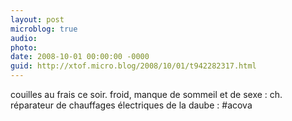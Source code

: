 ```yaml
---
layout: post
microblog: true
audio: 
photo: 
date: 2008-10-01 00:00:00 -0000
guid: http://xtof.micro.blog/2008/10/01/t942282317.html
---
```

couilles au frais ce soir. froid, manque de sommeil et de sexe : ch. réparateur de chauffages électriques de la daube : #acova
